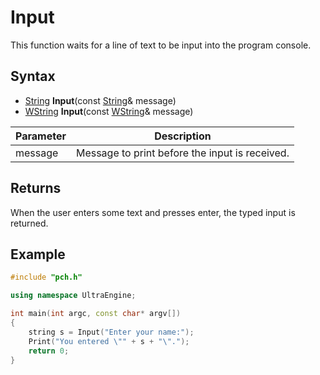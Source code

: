 # Input #
This function waits for a line of text to be input into the program console.

## Syntax ##
- [String](String) **Input**(const [String](String)& message)
- [WString](WString) **Input**(const [WString](WString)& message)

| Parameter | Description |
| ----- | ----- |
| message | Message to print before the input is received. |

## Returns ##
When the user enters some text and presses enter, the typed input is returned.

## Example ##
```c++
#include "pch.h"

using namespace UltraEngine;

int main(int argc, const char* argv[])
{
	string s = Input("Enter your name:");
	Print("You entered \"" + s + "\".");
	return 0;
}
```
